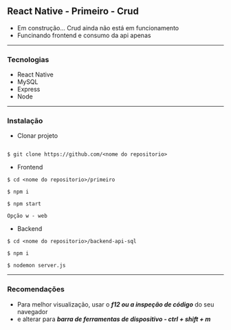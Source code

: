 ## React Native - Primeiro - Crud

* Em construção... Crud ainda não está em funcionamento
* Funcinando frontend e consumo da api apenas

*** 
### Tecnologias 

- React Native 
- MySQL
- Express
- Node

***

### Instalação 

- Clonar projeto

```

$ git clone https://github.com/<nome do repositorio>
```

- Frontend

```
$ cd <nome do repositorio>/primeiro

$ npm i 

$ npm start

Opção w - web

```


- Backend

```
$ cd <nome do repositorio>/backend-api-sql

$ npm i 

$ nodemon server.js

```

***
 
### Recomendações

- Para melhor visualização, usar o ***f12 ou a inspeção de código*** do seu navegador
- e alterar para ***barra de ferramentas de dispositivo - ctrl + shift + m***